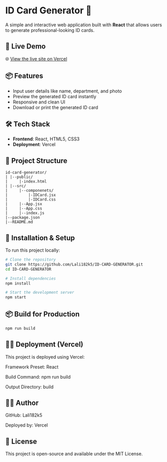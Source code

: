 # ID Card Generator 🎫

A simple and interactive web application built with **React** that allows users to generate professional-looking ID cards.

## 🚀 Live Demo

🌐 [View the live site on Vercel](https://id-card-generator-gamma.vercel.app/)

## 📦 Features

- Input user details like name, department, and photo
- Preview the generated ID card instantly
- Responsive and clean UI
- Download or print the generated ID card

## 🛠️ Tech Stack

- **Frontend**: React, HTML5, CSS3
- **Deployment**: Vercel

## 📂 Project Structure
```
id-card-generator/
| |--public/
|     |-index.html
| |--src/
|     |--componenets/
|         |-IDCard.jsx
|         |-IDCard.css
|     |--App.jsx
|     |--App.css
|     |--index.js
|--package.json
|--README.md

```

## 📄 Installation & Setup

To run this project locally:

```bash
# Clone the repository
git clone https://github.com/Lali182k5/ID-CARD-GENERATOR.git
cd ID-CARD-GENERATOR

# Install dependencies
npm install

# Start the development server
npm start
```

## 📦 Build for Production

```bash
npm run build
```

## 🧑‍💻 Deployment (Vercel)
This project is deployed using Vercel:

Framework Preset: React

Build Command: npm run build

Output Directory: build

## 🙋‍♀️ Author
GitHub: Lali182k5

Deployed by: Vercel

## 📃 License
This project is open-source and available under the MIT License.







